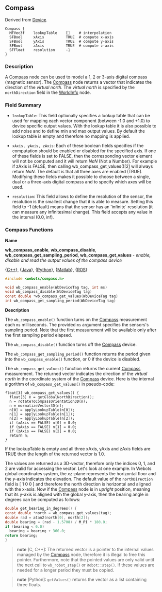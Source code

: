 ## Compass

Derived from [Device](device.md).

```
Compass {
  MFVec3f    lookupTable    []    # interpolation
  SFBool     xAxis          TRUE  # compute x-axis
  SFBool     yAxis          TRUE  # compute y-axis
  SFBool     zAxis          TRUE  # compute z-axis
  SFFloat    resolution     -1
}
```

### Description

A [Compass](#compass) node can be used to model a 1, 2 or 3-axis digital compass
(magnetic sensor). The [Compass](#compass) node returns a vector that indicates
the direction of the *virtual north*. The *virtual north* is specified by the
`northDirection` field in the [WorldInfo](worldinfo.md) node.

### Field Summary

- `lookupTable`: This field optionally specifies a lookup table that can be used
for mapping each vector component (between -1.0 and +1.0) to device specific
output values. With the lookup table it is also possible to add noise and to
define min and max output values. By default the lookup table is empty and
therefore no mapping is applied.

- `xAxis, yAxis, zAxis`: Each of these boolean fields specifies if the computation
should be enabled or disabled for the specified axis. If one of these fields is
set to FALSE, then the corresponding vector element will not be computed and it
will return *NaN* (Not a Number). For example if zAxis is FALSE, then calling
wb\_compass\_get\_values()[2] will always return *NaN*. The default is that all
three axes are enabled (TRUE). Modifying these fields makes it possible to
choose between a single, dual or a three-axis digital compass and to specify
which axes will be used.

- `resolution`: This field allows to define the resolution of the sensor, the
resolution is the smallest change that it is able to measure. Setting this field
to -1 (default) means that the sensor has an 'infinite' resolution (it can
measure any infinitesimal change). This field accepts any value in the interval
(0.0, inf).

### Compass Functions

**Name**

**wb\_compass\_enable**, **wb\_compass\_disable**, **wb\_compass\_get\_sampling\_period**, **wb\_compass\_get\_values** - *enable, disable and read the output values of the compass device*

{[C++](cpp-api.md#cpp_compass)}, {[Java](java-api.md#java_compass)}, {[Python](python-api.md#python_compass)}, {[Matlab](matlab-api.md#matlab_compass)}, {[ROS](ros-api.md)}

``` c
#include <webots/compass.h>

void wb_compass_enable(WbDeviceTag tag, int ms)
void wb_compass_disable(WbDeviceTag tag)
const double *wb_compass_get_values(WbDeviceTag tag)
int wb_compass_get_sampling_period(WbDeviceTag tag)
```

**Description**

The `wb_compass_enable()` function turns on the [Compass](#compass) measurement
each `ms` milliseconds.
The provided `ms` argument specifies the sensors's sampling period.
Note that the first measurement will be available only after the first sampling period elapsed.

The `wb_compass_disable()` function turns off the [Compass](#compass) device.

The `wb_compass_get_sampling_period()` function returns the period given into
the `wb_compass_enable()` function, or 0 if the device is disabled.

The `wb_compass_get_values()` function returns the current [Compass](#compass)
measurement. The returned vector indicates the direction of the *virtual north*
in the coordinate system of the [Compass](#compass) device. Here is the internal
algorithm of `wb_compass_get_values()` in pseudo-code:

```
float[3] wb_compass_get_values() {
  float[3] n = getGlobalNorthDirection();
  n = rotateToCompassOrientation3D(n);
  n = normalizeVector3D(n);
  n[0] = applyLookupTable(n[0]);
  n[1] = applyLookupTable(n[1]);
  n[2] = applyLookupTable(n[2]);
  if (xAxis == FALSE) n[0] = 0.0;
  if (yAxis == FALSE) n[1] = 0.0;
  if (zAxis == FALSE) n[2] = 0.0;
  return n;
}
```

If the lookupTable is empty and all three xAxis, yAxis and zAxis fields are TRUE
then the length of the returned vector is 1.0.

The values are returned as a 3D-vector, therefore only the indices 0, 1, and 2
are valid for accessing the vector. Let's look at one example. In Webots global
coordinates system, the *xz*-plane represents the horizontal floor and the
*y*-axis indicates the elevation. The default value of the `northDirection`
field is [ 1 0 0 ] and therefore the north direction is horizontal and aligned
with the x-axis. Now if the [Compass](#compass) node is in *upright* position,
meaning that its y-axis is aligned with the global y-axis, then the bearing
angle in degrees can be computed as follows:

```c
double get_bearing_in_degrees() {
const double *north = wb_compass_get_values(tag);
double rad = atan2(north[0], north[2]);
double bearing = (rad - 1.5708) / M_PI * 180.0;
if (bearing < 0.0)
  bearing = bearing + 360.0;
return bearing;
}
```

> **note** [C, C++]:
The returned vector is a pointer to the internal values managed by the
[Compass](#compass) node, therefore it is illegal to free this pointer.
Furthermore, note that the pointed values are only valid until the next call to
`wb_robot_step()` or `Robot::step()`. If these values are needed for a longer
period they must be copied.

<!-- -->

> **note** [Python]:
`getValues()` returns the vector as a list containing three floats.

